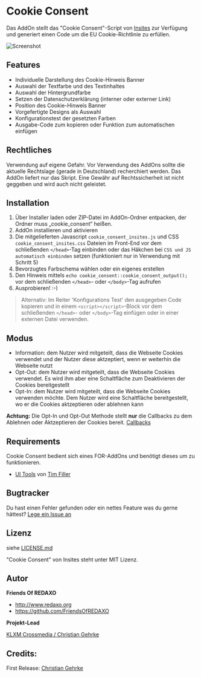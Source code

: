 # Cookie Consent

Das AddOn stellt das "Cookie Consent"-Script von [Insites](https://cookieconsent.insites.com) zur Verfügung und generiert einen Code um die EU Cookie-Richtlinie zu erfüllen.

![Screenshot](https://github.com/FriendsOfREDAXO/cookie_consent/blob/assets/cookie%20consent.png?raw=true)

## Features

- Individuelle Darstellung des Cookie-Hinweis Banner
 - Auswahl der Textfarbe und des Textinhaltes
 - Auswahl der Hintergrundfarbe
 - Setzen der Datenschutzerklärung (interner oder externer Link)
 - Position des Cookie-Hinweis Banner
- Vorgefertigte Designs als Auswahl
- Konfigurationstest der gesetzten Farben
- Ausgabe-Code zum kopieren oder Funktion zum automatischen einfügen

## Rechtliches
Verwendung auf eigene Gefahr. 
Vor Verwendung des AddOns sollte die aktuelle Rechtslage (gerade in Deutschland) recherchiert werden. Das AddOn liefert nur das Skript. Eine Gewähr auf Rechtssicherheit ist nicht geggeben und wird auch nicht geleistet. 

## Installation

1. Über Installer laden oder ZIP-Datei im AddOn-Ordner entpacken, der Ordner muss „cookie_consent“ heißen.
2. AddOn installieren und aktivieren
3. Die mitgelieferten Javascript `cookie_consent_insites.js` und CSS `cookie_consent_insites.css` Dateien im Front-End vor dem schließenden `</head>`-Tag einbinden oder das Häkchen bei `CSS und JS automatisch einbinden` setzen (funktioniert nur in Verwendung mit Schritt 5)
4. Bevorzugtes Farbschema wählen oder ein eigenes erstellen
5. Den Hinweis mittels `echo cookie_consent::cookie_consent_output();` vor dem schließenden `</head>`- oder `</body>`-Tag aufrufen
6. Ausprobieren! :-)

> Alternativ: Im Reiter 'Konfigurations Test' den ausgegeben Code kopieren und in einem `<script></script>`-Block vor dem schließenden `</head>`- oder `</body>`-Tag einfügen oder in einer externen Datei verwenden.

## Modus

- Information:
  dem Nutzer wird mitgeteilt, dass die Webseite Cookies verwendet und der Nutzer diese aktzeptiert, wenn er weiterhin die Webseite nutzt
- Opt-Out:
  dem Nutzer wird mitgeteilt, dass die Webseite Cookies verwendet. Es wird ihm aber eine Schaltfläche zum Deaktivieren der Cookies bereitgestellt 
- Opt-In:
  dem Nutzer wird mitgeteilt, dass die Webseite Cookies verwenden möchte. Dem Nutzer wird eine Schaltfläche bereitgestellt, wo er die Cookies aktzeptieren oder ablehnen kann
 
**Achtung:** Die Opt-In und Opt-Out Methode stellt **nur** die Callbacks zu dem Ablehnen oder Aktzeptieren der Cookies bereit. [Callbacks](https://cookieconsent.insites.com/documentation/disabling-cookies/)

## Requirements

Cookie Consent bedient sich eines FOR-AddOns und benötigt dieses um zu funktionieren.
* [UI Tools](https://github.com/FriendsOfREDAXO/ui_tools) von [Tim Filler](https://github.com/elricco)

## Bugtracker

Du hast einen Fehler gefunden oder ein nettes Feature was du gerne hättest? [Lege ein Issue an](https://github.com/FriendsOfREDAXO/cookie_consent/issues)

## Lizenz

siehe [LICENSE.md](https://github.com/FriendsOfREDAXO/cookie_consent/blob/master/LICENSE)

"Cookie Consent" von Insites steht unter MIT Lizenz.

## Autor

**Friends Of REDAXO**

* http://www.redaxo.org
* https://github.com/FriendsOfREDAXO

**Projekt-Lead**

[KLXM Crossmedia / Christian Gehrke](https://klxm.de)


## Credits:

First Release: [Christian Gehrke](https://github.com/chrison94)

